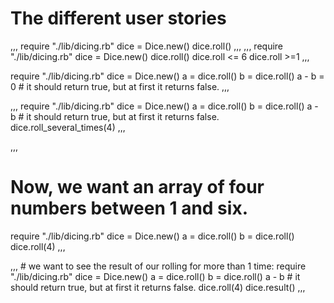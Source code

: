 # The different user stories

,,,
require "./lib/dicing.rb"
dice = Dice.new()
dice.roll()
,,,
,,,
require "./lib/dicing.rb"
dice = Dice.new()
dice.roll()
dice.roll <= 6
dice.roll >=1
,,,

require "./lib/dicing.rb"
dice = Dice.new()
a = dice.roll()
b = dice.roll()
a - b = 0 # it should return true, but at first it returns false.
,,,

,,,
require "./lib/dicing.rb"
dice = Dice.new()
a = dice.roll()
b = dice.roll()
a - b # it should return true, but at first it returns false.
dice.roll_several_times(4)
,,,

,,,
# Now, we want an array of four numbers between 1 and six.
require "./lib/dicing.rb"
dice = Dice.new()
a = dice.roll()
b = dice.roll()
dice.roll(4)
,,,

,,, # we want to see the result of our rolling for more than 1 time:
require "./lib/dicing.rb"
dice = Dice.new()
a = dice.roll()
b = dice.roll()
a - b # it should return true, but at first it returns false.
dice.roll(4)
dice.result()
,,,
